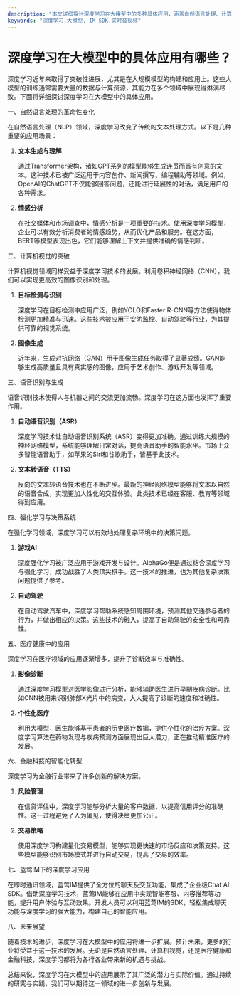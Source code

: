 ```yaml
---
description: "本文详细探讨深度学习在大模型中的多种具体应用，涵盖自然语言处理、计算机视觉等领域的最新技术进展与案例分析。"
keywords: "深度学习,大模型, IM SDK,实时音视频"
---
```

# 深度学习在大模型中的具体应用有哪些？

深度学习近年来取得了突破性进展，尤其是在大规模模型的构建和应用上。这些大模型的训练通常需要大量的数据与计算资源，其能力在多个领域中展现得淋漓尽致。下面将详细探讨深度学习在大模型中的具体应用。

一、自然语言处理的革命性变化

在自然语言处理（NLP）领域，深度学习改变了传统的文本处理方式。以下是几种重要的应用场景：

1. **文本生成与理解**

   通过Transformer架构，诸如GPT系列的模型能够生成连贯而富有创意的文本。这种技术已被广泛运用于内容创作、新闻撰写、编程辅助等领域。例如，OpenAI的ChatGPT不仅能够回答问题，还能进行延展性的对话，满足用户的各种需求。

2. **情感分析**

   在社交媒体和市场调查中，情感分析是一项重要的技术。使用深度学习模型，企业可以有效分析消费者的情感趋势，从而优化产品和服务。在这方面，BERT等模型表现出色，它们能够理解上下文并提供准确的情感判断。

二、计算机视觉的突破

计算机视觉领域同样受益于深度学习技术的发展。利用卷积神经网络（CNN），我们可以实现更高效的图像识别和处理。

1. **目标检测与识别**

   深度学习在目标检测中应用广泛，例如YOLO和Faster R-CNN等方法使得物体检测更加精准与迅速。这些技术被应用于安防监控、自动驾驶等行业，为其提供可靠的视觉系统。

2. **图像生成**

   近年来，生成对抗网络（GAN）用于图像生成任务取得了显著成绩。GAN能够生成高质量且具有真实感的图像，应用于艺术创作、游戏开发等领域。

三、语音识别与生成

语音识别技术使得人与机器之间的交流更加流畅。深度学习在这方面也发挥了重要作用。

1. **自动语音识别（ASR）**

   深度学习技术让自动语音识别系统（ASR）变得更加准确。通过训练大规模的神经网络模型，系统能够理解日常对话，提高语音助手的智能水平。市场上众多智能语音助手，如苹果的Siri和谷歌助手，皆基于此技术。

2. **文本转语音（TTS）**

   反向的文本转语音技术也在不断进步。最新的神经网络模型能够将文本以自然的语音合成，实现更加人性化的交互体验。此类技术已经在客服、教育等领域得到应用。

四、强化学习与决策系统

在强化学习领域，深度学习可以有效地处理复杂环境中的决策问题。

1. **游戏AI**

   深度强化学习被广泛应用于游戏开发与设计。AlphaGo便是通过结合深度学习与强化学习，成功战胜了人类顶尖棋手。这一技术的推进，也为其他复杂决策问题提供了参考。

2. **自动驾驶**

   在自动驾驶汽车中，深度学习帮助系统感知周围环境，预测其他交通参与者的行为，并做出相应的决策。这些技术的融入，提高了自动驾驶的安全性和可靠性。

五、医疗健康中的应用

深度学习在医疗领域的应用逐渐增多，提升了诊断效率与准确性。

1. **影像诊断**

   通过深度学习模型对医学影像进行分析，能够辅助医生进行早期疾病诊断。比如CNN被用来识别肺部X光片中的病变，大大提高了诊断的速度和准确性。

2. **个性化医疗**

   利用大模型，医生能够基于患者的历史医疗数据，提供个性化的治疗方案。深度学习算法在药物发现与疾病预测方面展现出巨大潜力，正在推动精准医疗的发展。

六、金融科技的智能化转型

深度学习为金融行业带来了许多创新的解决方案。

1. **风险管理**

   在信贷评估中，深度学习能够分析大量的客户数据，以提高信用评分的准确性。这一过程避免了人为偏见，使得决策更加公正。

2. **交易策略**

   使用深度学习构建量化交易模型，能够实现更快速的市场反应和决策支持。这些模型能够识别市场模式并进行自动交易，提高了交易的效率。

七、蓝莺IM下的深度学习应用

在即时通讯领域，蓝莺IM提供了全方位的聊天及交互功能，集成了企业级Chat AI SDK。借助深度学习技术，蓝莺IM能够在应用中实现智能客服、内容推荐等功能，提升用户体验与互动效果。开发人员可以利用蓝莺IM的SDK，轻松集成聊天功能与深度学习的强大能力，构建自己的智能应用。

八、未来展望

随着技术的进步，深度学习在大模型中的应用将进一步扩展。预计未来，更多的行业将受益于这一技术的发展。无论是自然语言处理、计算机视觉，还是医疗健康和金融科技，深度学习都将为各行各业带来新的机遇与挑战。

总结来说，深度学习在大模型中的应用展示了其广泛的潜力与实际价值。通过持续的研究与实践，我们可以期待这一领域的进一步创新与发展。
